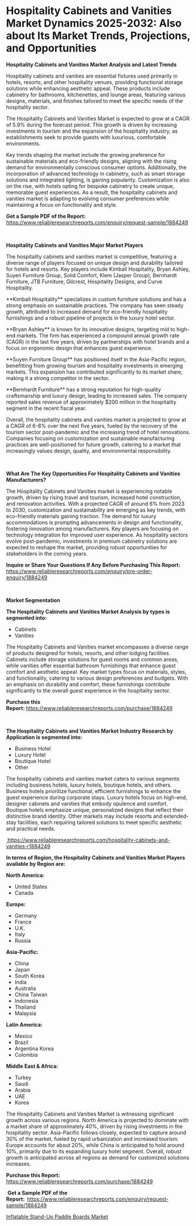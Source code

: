 <p><h1>Hospitality Cabinets and Vanities Market Dynamics 2025-2032: Also about Its Market Trends, Projections, and Opportunities</h1></p><p><strong>Hospitality Cabinets and Vanities Market Analysis and Latest Trends</strong></p>
<p><p>Hospitality cabinets and vanities are essential fixtures used primarily in hotels, resorts, and other hospitality venues, providing functional storage solutions while enhancing aesthetic appeal. These products include cabinetry for bathrooms, kitchenettes, and lounge areas, featuring various designs, materials, and finishes tailored to meet the specific needs of the hospitality sector.</p><p>The Hospitality Cabinets and Vanities Market is expected to grow at a CAGR of 5.9% during the forecast period. This growth is driven by increasing investments in tourism and the expansion of the hospitality industry, as establishments seek to provide guests with luxurious, comfortable environments. </p><p>Key trends shaping the market include the growing preference for sustainable materials and eco-friendly designs, aligning with the rising demand for environmentally conscious consumer options. Additionally, the incorporation of advanced technology in cabinetry, such as smart storage solutions and integrated lighting, is gaining popularity. Customization is also on the rise, with hotels opting for bespoke cabinetry to create unique, memorable guest experiences. As a result, the hospitality cabinets and vanities market is adapting to evolving consumer preferences while maintaining a focus on functionality and style.</p></p>
<p><strong>Get a Sample PDF of the Report:&nbsp;</strong> <a href="https://www.reliableresearchreports.com/enquiry/request-sample/1884249?utm_campaign=2327&utm_medium=2&utm_source=Github&utm_content=ia&utm_term=10022025&utm_id=hospitality-cabinets-and-vanities">https://www.reliableresearchreports.com/enquiry/request-sample/1884249</a></p>
<p>&nbsp;</p>
<p><strong>Hospitality Cabinets and Vanities Major Market Players</strong></p>
<p><p>The hospitality cabinets and vanities market is competitive, featuring a diverse range of players focused on unique design and durability tailored for hotels and resorts. Key players include Kimball Hospitality, Bryan Ashley, Suyen Furniture Group, Solid Comfort, Klem (Jasper Group), Bernhardt Furniture, JTB Furniture, Gilcrest, Hospitality Designs, and Curve Hospitality.</p><p>**Kimball Hospitality** specializes in custom furniture solutions and has a strong emphasis on sustainable practices. The company has seen steady growth, attributed to increased demand for eco-friendly hospitality furnishings and a robust pipeline of projects in the luxury hotel sector.</p><p>**Bryan Ashley** is known for its innovative designs, targeting mid to high-end markets. The firm has experienced a compound annual growth rate (CAGR) in the last five years, driven by partnerships with hotel brands and a focus on ergonomic design that enhances guest experience.</p><p>**Suyen Furniture Group** has positioned itself in the Asia-Pacific region, benefitting from growing tourism and hospitality investments in emerging markets. This expansion has contributed significantly to its market share, making it a strong competitor in the sector.</p><p>**Bernhardt Furniture** has a strong reputation for high-quality craftsmanship and luxury design, leading to increased sales. The company reported sales revenue of approximately $200 million in the hospitality segment in the recent fiscal year.</p><p>Overall, the hospitality cabinets and vanities market is projected to grow at a CAGR of 6-8% over the next five years, fueled by the recovery of the tourism sector post-pandemic and the increasing trend of hotel renovations. Companies focusing on customization and sustainable manufacturing practices are well-positioned for future growth, catering to a market that increasingly values design, quality, and environmental responsibility.</p></p>
<p>&nbsp;</p>
<p><strong>What Are The Key Opportunities For Hospitality Cabinets and Vanities Manufacturers?</strong></p>
<p><p>The Hospitality Cabinets and Vanities market is experiencing notable growth, driven by rising travel and tourism, increased hotel construction, and renovation activities. With a projected CAGR of around 6% from 2023 to 2030, customization and sustainability are emerging as key trends, with eco-friendly materials gaining traction. The demand for luxury accommodations is prompting advancements in design and functionality, fostering innovation among manufacturers. Key players are focusing on technology integration for improved user experience. As hospitality sectors evolve post-pandemic, investments in premium cabinetry solutions are expected to reshape the market, providing robust opportunities for stakeholders in the coming years.</p></p>
<p><strong>Inquire or Share Your Questions If Any Before Purchasing This Report:</strong> <a href="https://www.reliableresearchreports.com/enquiry/pre-order-enquiry/1884249?utm_campaign=2327&utm_medium=2&utm_source=Github&utm_content=ia&utm_term=10022025&utm_id=hospitality-cabinets-and-vanities">https://www.reliableresearchreports.com/enquiry/pre-order-enquiry/1884249</a></p>
<p>&nbsp;</p>
<p><strong>Market Segmentation</strong></p>
<p><strong>The Hospitality Cabinets and Vanities Market Analysis by types is segmented into:</strong></p>
<p><ul><li>Cabinets</li><li>Vanities</li></ul></p>
<p><p>The Hospitality Cabinets and Vanities market encompasses a diverse range of products designed for hotels, resorts, and other lodging facilities. Cabinets include storage solutions for guest rooms and common areas, while vanities offer essential bathroom furnishings that enhance guest comfort and aesthetic appeal. Key market types focus on materials, styles, and functionality, catering to various design preferences and budgets. With an emphasis on durability and comfort, these furnishings contribute significantly to the overall guest experience in the hospitality sector.</p></p>
<p><strong>Purchase this Report:&nbsp;</strong><a href="https://www.reliableresearchreports.com/purchase/1884249?utm_campaign=2327&utm_medium=2&utm_source=Github&utm_content=ia&utm_term=10022025&utm_id=hospitality-cabinets-and-vanities">https://www.reliableresearchreports.com/purchase/1884249</a></p>
<p>&nbsp;</p>
<p><strong>The Hospitality Cabinets and Vanities Market Industry Research by Application is segmented into:</strong></p>
<p><ul><li>Business Hotel</li><li>Luxury Hotel</li><li>Boutique Hotel</li><li>Other</li></ul></p>
<p><p>The hospitality cabinets and vanities market caters to various segments including business hotels, luxury hotels, boutique hotels, and others. Business hotels prioritize functional, efficient furnishings to enhance the guest experience during corporate stays. Luxury hotels focus on high-end, designer cabinets and vanities that embody opulence and comfort. Boutique hotels emphasize unique, personalized designs that reflect their distinctive brand identity. Other markets may include resorts and extended-stay facilities, each requiring tailored solutions to meet specific aesthetic and practical needs.</p></p>
<p><a href="https://www.reliableresearchreports.com/hospitality-cabinets-and-vanities-r1884249?utm_campaign=2327&utm_medium=2&utm_source=Github&utm_content=ia&utm_term=10022025&utm_id=hospitality-cabinets-and-vanities">&nbsp;https://www.reliableresearchreports.com/hospitality-cabinets-and-vanities-r1884249</a></p>
<p><strong>In terms of Region, the Hospitality Cabinets and Vanities Market Players available by Region are:</strong></p>
<p>
    <p> <strong> North America: </strong>
        <ul>
            <li>United States</li>
            <li>Canada</li>
        </ul>
        </p> 
    <p> <strong> Europe: </strong>
        <ul>
            <li>Germany</li>
            <li>France</li>
            <li>U.K.</li>
            <li>Italy</li>
            <li>Russia</li>
        </ul>
        </p> 
    <p> <strong> Asia-Pacific: </strong>
        <ul>
            <li>China</li>
            <li>Japan</li>
            <li>South Korea</li>
            <li>India</li>
            <li>Australia</li>
            <li>China Taiwan</li>
            <li>Indonesia</li>
            <li>Thailand</li>
            <li>Malaysia</li>
        </ul>
        </p> 
    <p> <strong> Latin America: </strong>
        <ul>
            <li>Mexico</li>
            <li>Brazil</li>
            <li>Argentina Korea</li>
            <li>Colombia</li>
        </ul>
        </p> 
    <p> <strong> Middle East & Africa: </strong>
        <ul>
            <li>Turkey</li>
            <li>Saudi</li>
            <li>Arabia</li>
            <li>UAE</li>
            <li>Korea</li>
        </ul>
    </p>
    </p>
<p><p>The Hospitality Cabinets and Vanities Market is witnessing significant growth across various regions. North America is projected to dominate with a market share of approximately 40%, driven by rising investments in the hospitality sector. Asia-Pacific follows closely, expected to capture around 30% of the market, fueled by rapid urbanization and increased tourism. Europe accounts for about 20%, while China is anticipated to hold around 10%, primarily due to its expanding luxury hotel segment. Overall, robust growth is anticipated across all regions as demand for customized solutions increases.</p></p>
<p><strong>Purchase this Report: </strong><a href="https://www.reliableresearchreports.com/purchase/1884249?utm_campaign=2327&utm_medium=2&utm_source=Github&utm_content=ia&utm_term=10022025&utm_id=hospitality-cabinets-and-vanities">https://www.reliableresearchreports.com/purchase/1884249</a></p>
<p>&nbsp;<strong>Get a Sample PDF of the Report:&nbsp;&nbsp;</strong><a href="https://www.reliableresearchreports.com/enquiry/request-sample/1884249?utm_campaign=2327&utm_medium=2&utm_source=Github&utm_content=ia&utm_term=10022025&utm_id=hospitality-cabinets-and-vanities">https://www.reliableresearchreports.com/enquiry/request-sample/1884249</a></p>
<p><strong></strong></p>
<p><p><a href="https://github.com/ilonaenterline65/Market-Research-Report-List-1/blob/main/inflatable-stand-up-paddle-boards-market.md?utm_campaign=2327&utm_medium=2&utm_source=Github&utm_content=ia&utm_term=10022025&utm_id=hospitality-cabinets-and-vanities">Inflatable Stand-Up Paddle Boards Market</a></p></p>